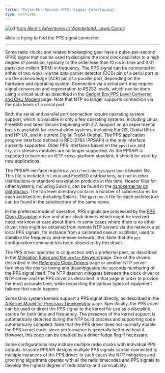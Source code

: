 ```yaml
---
title: "Pulse-Per-Second (PPS) Signal Interfacing"
type: archives
---
```


![gif](/archives/pic/alice32.gif) [from _Alice's Adventures in Wonderland_, Lewis Carroll](/reflib/pictures)

Alice is trying to find the PPS signal connector.

* * *

Some radio clocks and related timekeeping gear have a pulse-per-second (PPS) signal that can be used to discipline the local clock oscillator to a high degree of precision, typically to the order less than 10 <font face="Symbol">m</font>s in time and 0.01 parts-per-million (PPM) in frequency. The PPS signal can be connected in either of two ways: via the data carrier detector (DCD) pin of a serial port or via the acknowledge (ACK) pin of a parallel port, depending on the hardware and operating system. Connection via a serial port may require signal conversion and regeneration to RS232 levels, which can be done using a circuit such as described in the [Gadget Box PPS Level Converter and CHU Modem](/archives/4.1.0/gadget/) page. Note that NTP no longer supports connection via the data leads of a serial port.

Both the serial and parallel port connection require operating system support, which is available in only a few operating systems, including Linux, FreeBSD and latest Solaris beginning with 2.7. Support on an experimental basis is available for several older systems, including SunOS, Digital Ultrix and HP-UX, and in current Digital Tru64 (Alpha). The PPS application program interface defined in RFC-2783 (PPSAPI) is the only interface currently supported. Older PPS interfaces based on the <code>ppsclock</code> and <code>tty_clk</code> streams modules are no longer supported. As the PPSAPI is expected to become an IETF cross-platform standard, it should be used by new applications.

The PPSAPI inerface requires a <code>/usr/include/sys/ppstime.h</code> header file. This file is included in Linux and FreeBSD distributions, but not in other distributions or standard workstation products at this time. Header files for other systems, including Solaris, can be found in the [nanokernel.tar.gz distribution](/reflib/software/nanokernel.tar.gz). The top level directory contains a number of subdirectories for each architecture, including Solaris. The <code>ppstime.h</code> file for each architecture can be found in the subdirectory of the same name.

In the preferred mode of operation, PPS signals are processed by the [PPS Clock Discipline](/archives/drivers/driver22/) driver and other clock drivers which might be involved need not know or care about them. In some cases where there is no other driver, time might be obtained from remote NTP servers via the network and local PPS signals, for instance from a calibrated cesium oscillator, used to stabilize the frequency and remove network jitter. Note that the <code>pps</code> configuration command has been obsoleted by this driver.

The PPS driver operates in conjunction with a preferred peer, as described in the [Mitigation Rules and the <code>prefer</code> Keyword](/archives/4.1.0/prefer/) page. One of the drivers described in the [Reference Clock Drivers](/archives/4.1.0/refclock/) page or another NTP server furnishes the coarse timing and disambiguates the seconds numbering of the PPS signal itself. The NTP daemon mitigates between the clock driver or NTP server and the PPS driver as described in that page in order to provide the most accurate time, while respecting the various types of equipment failures that could happen.

Some Unix system kernels support a PPS signal directly, as described in the [A Kernel Model for Precision Timekeeping](/archives/4.1.0/kern/) page. Specifically, the PPS driver can be used to direct the PPS signal to the kernel for use as a discipline source for both time and frequency. The presence of the kernel support is automatically detected during the NTP build process and supporting code automatically compiled. Note that the PPS driver does not normally enable the PPS kernel code, since performance is generally better without it. However, this code can be enabled by a driver fudge flag if necessary.

Some configurations may include multiple radio clocks with individual PPS outputs. In some PPSAPI designs multiple PPS signals can be connected to multiple instances of the PPS driver. In such cases the NTP mitigation and grooming algorithms operate with all the radio timecodes and PPS signals to develop the highest degree of redundancy and survivability.